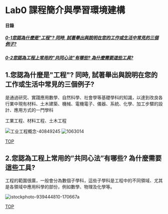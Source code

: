 # Lab0 課程簡介與學習環境建構 

<a name="000"/>

#### 目錄

##### [0-1您認為什麼是"工程"? 同時, 試著舉出與說明在您的工作或生活中常見的三個例子?](#001)
##### [0-2您認為工程上常用的”共同心法”有哪些? 為什麼需要這些工具?](#002)

<a name="001"/>

## 1.您認為什麼是"工程"? 同時, 試著舉出與說明在您的工作或生活中常見的三個例子?

是通過研究、實踐應用數學、自然科學、社會學等基礎學科的知識，以達到改良各行業中現有材料、土木建築、機械、電機電子、儀器、系統、化學、加工步驟的設計、應用方式的一門學科

工業工程、材料工程、土木工程

![工业工程概念-40849245](https://user-images.githubusercontent.com/89327102/185781352-f21fd7e6-9a52-4b2f-9557-2665389090ff.jpg)
![1063014](https://user-images.githubusercontent.com/89327102/185781408-859fc83a-d463-42c3-9c4e-c1e1b6db2f43.jpg)


[TOP](#000)

<a name="002"/>

## 2.您認為工程上常用的”共同心法”有哪些? 為什麼需要這些工具?

工程的範圍很廣，一般會分為數個子學科，這些子學科是工程中的不同領域、尤其是各領域中應用科學的部份，例如數學、物理及化學等。

![istockphoto-939444810-170667a](https://user-images.githubusercontent.com/89327102/185781163-588e4a14-d743-468d-94f1-f4b667686392.jpg)



[TOP](#000)

